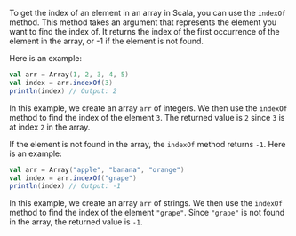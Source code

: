 To get the index of an element in an array in Scala, you can use the `indexOf` method. This method takes an argument that represents the element you want to find the index of. It returns the index of the first occurrence of the element in the array, or -1 if the element is not found.

Here is an example:

```scala
val arr = Array(1, 2, 3, 4, 5)
val index = arr.indexOf(3)
println(index) // Output: 2
```

In this example, we create an array `arr` of integers. We then use the `indexOf` method to find the index of the element `3`. The returned value is `2` since `3` is at index `2` in the array.

If the element is not found in the array, the `indexOf` method returns `-1`. Here is an example:

```scala
val arr = Array("apple", "banana", "orange")
val index = arr.indexOf("grape")
println(index) // Output: -1
```

In this example, we create an array `arr` of strings. We then use the `indexOf` method to find the index of the element `"grape"`. Since `"grape"` is not found in the array, the returned value is `-1`.